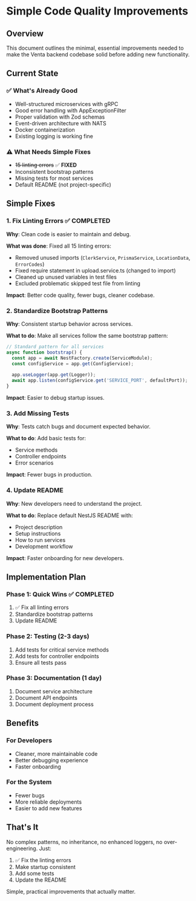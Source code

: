 # Simple Code Quality Improvements

## Overview

This document outlines the minimal, essential improvements needed to make the Venta backend codebase solid before adding new functionality.

## Current State

### ✅ What's Already Good
- Well-structured microservices with gRPC
- Good error handling with AppExceptionFilter
- Proper validation with Zod schemas
- Event-driven architecture with NATS
- Docker containerization
- Existing logging is working fine

### ⚠️ What Needs Simple Fixes
- ~~15 linting errors~~ ✅ **FIXED**
- Inconsistent bootstrap patterns
- Missing tests for most services
- Default README (not project-specific)

## Simple Fixes

### 1. Fix Linting Errors ✅ **COMPLETED**

**Why**: Clean code is easier to maintain and debug.

**What was done**: Fixed all 15 linting errors:
- Removed unused imports (`ClerkService`, `PrismaService`, `LocationData`, `ErrorCodes`)
- Fixed require statement in upload.service.ts (changed to import)
- Cleaned up unused variables in test files
- Excluded problematic skipped test file from linting

**Impact**: Better code quality, fewer bugs, cleaner codebase.

### 2. Standardize Bootstrap Patterns

**Why**: Consistent startup behavior across services.

**What to do**: Make all services follow the same bootstrap pattern:

```typescript
// Standard pattern for all services
async function bootstrap() {
  const app = await NestFactory.create(ServiceModule);
  const configService = app.get(ConfigService);
  
  app.useLogger(app.get(Logger));
  await app.listen(configService.get('SERVICE_PORT', defaultPort));
}
```

**Impact**: Easier to debug startup issues.

### 3. Add Missing Tests

**Why**: Tests catch bugs and document expected behavior.

**What to do**: Add basic tests for:
- Service methods
- Controller endpoints
- Error scenarios

**Impact**: Fewer bugs in production.

### 4. Update README

**Why**: New developers need to understand the project.

**What to do**: Replace default NestJS README with:
- Project description
- Setup instructions
- How to run services
- Development workflow

**Impact**: Faster onboarding for new developers.

## Implementation Plan

### Phase 1: Quick Wins ✅ **COMPLETED**
1. ✅ Fix all linting errors
2. Standardize bootstrap patterns
3. Update README

### Phase 2: Testing (2-3 days)
1. Add tests for critical service methods
2. Add tests for controller endpoints
3. Ensure all tests pass

### Phase 3: Documentation (1 day)
1. Document service architecture
2. Document API endpoints
3. Document deployment process

## Benefits

### For Developers
- Cleaner, more maintainable code
- Better debugging experience
- Faster onboarding

### For the System
- Fewer bugs
- More reliable deployments
- Easier to add new features

## That's It

No complex patterns, no inheritance, no enhanced loggers, no over-engineering. Just:
1. ✅ Fix the linting errors
2. Make startup consistent
3. Add some tests
4. Update the README

Simple, practical improvements that actually matter. 